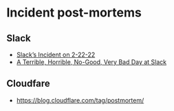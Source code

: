 # Incident post-mortems

## Slack

- [Slack’s Incident on 2-22-22](https://slack.engineering/slacks-incident-on-2-22-22/)
- [A Terrible, Horrible, No-Good, Very Bad Day at Slack](https://slack.engineering/a-terrible-horrible-no-good-very-bad-day-at-slack/)

## Cloudfare

- https://blog.cloudflare.com/tag/postmortem/